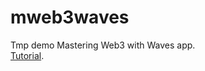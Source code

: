 # mweb3waves

Tmp demo Mastering Web3 with Waves app.<br/>
[Tutorial](https://stepik.org/course/56401/syllabus?utm_medium=snr&utm_source=youtube).

